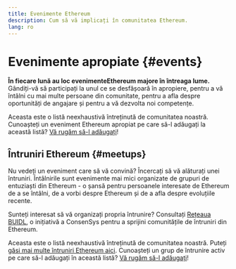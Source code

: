 ```yaml
---
title: Evenimente Ethereum
description: Cum să vă implicați în comunitatea Ethereum.
lang: ro
---
```


# Evenimente apropiate {#events}

**În fiecare lună au loc evenimenteEthereum majore în întreaga lume.** Gândiți-vă să participați la unul ce se desfășoară în apropiere, pentru a vă întâlni cu mai multe persoane din comunitate, pentru a afla despre oportunități de angajare și pentru a vă dezvolta noi competențe.

<UpcomingEventsList/>

Aceasta este o listă neexhaustivă întreținută de comunitatea noastră. Cunoașteți un eveniment Ethereum apropiat pe care să-l adăugați la această listă? [Vă rugăm să-l adăugați](https://github.com/ethereum/ethereum-org-website/blob/dev/src/data/community-events.json)!

## Întruniri Ethereum {#meetups}

Nu vedeți un eveniment care să vă convină? Încercați să vă alăturați unei întruniri. Întâlnirile sunt evenimente mai mici organizate de grupuri de entuziaști din Ethereum - o șansă pentru persoanele interesate de Ethereum de a se întâlni, de a vorbi despre Ethereum și de a afla despre evoluțiile recente.

<MeetupList />

Sunteți interesat să vă organizați propria întrunire? Consultați [Rețeaua BUIDL](https://consensys.net/developers/buidlnetwork/), o inițiativă a ConsenSys pentru a sprijini comunitățile de întruniri din Ethereum.

Aceasta este o listă neexhaustivă întreținută de comunitatea noastră. Puteți [găsi mai multe întruniri Ethereum aici](https://www.meetup.com/topics/ethereum/). Cunoașteți un grup de întrunire activ pe care să-l adăugați în această listă? [Vă rugăm să-l adăugați](https://github.com/ethereum/ethereum-org-website/blob/dev/src/data/community-meetups.json)!
